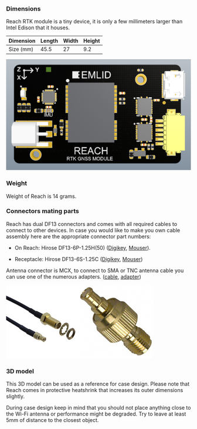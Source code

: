 ### Dimensions

Reach RTK module is a tiny device, it is only a few millimeters larger than Intel Edison that it houses.

| Dimension | Length | Width | Height |   
|-----------|--------|-------|--------|
| Size (mm) |  45.5  |   27  |   9.2  |

![image](img/mechanical-specs/reach-top-view.png)

### Weight

Weight of Reach is 14 grams.

### Connectors mating parts

Reach has dual DF13 connectors and comes with all required cables to connect to other devices. In case you would like to make you own cable assembly here are the appropriate connector part numbers:

* On Reach: Hirose DF13-6P-1.25H(50) ([Digikey](http://www.digikey.com/product-detail/en/DF13-6P-1.25H%2850%29/H3354-ND/530653), [Mouser](http://eu.mouser.com/ProductDetail/Hirose-Electric/DF13-6P-125H50/?qs=%2fha2pyFaduilOJdMONLaLBwaFNH0V7VnzXasUV9hMRidfNFMCnSnIA%3d%3d)).

* Receptacle: Hirose DF13-6S-1.25C ([Digikey](http://www.digikey.com/product-search/en?keywords=DF13-6S-1.25C), [Mouser](http://eu.mouser.com/ProductDetail/Hirose-Electric/DF13-6S-125C/?qs=%2fha2pyFaduhJ5h7X7LLPzEL0u%2f%252b1ZTztM8mMa9tEuYmcKFXQSgLZyQ%3d%3d))

Antenna connector is MCX, to connect to SMA or TNC antenna cable you can use one of the numerous adapters. ([cable](http://www.digikey.com/product-detail/en/CAB.0130/931-1102-ND/2332729), [adapter](http://www.digikey.com/product-detail/en/242127/ACX1348-ND/1012025))

![image](img/mechanical-specs/sma-mcx-cable.jpg)![image](img/mechanical-specs/sma-mcx-adapter.jpg)

### 3D model

This 3D model can be used as a reference for case design. Please note that Reach comes in protective heatshrink that increases its outer dimensions slightly.

<script src="https://embed.github.com/view/3d/emlid/hardware/master/Reach.STL"></script>

During case design keep in mind that you should not place anything close to the Wi-Fi antenna or performance might be degraded. Try to leave at least 5mm of distance to the closest object.
